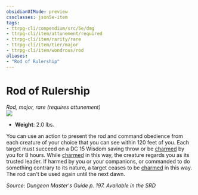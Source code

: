 ```yaml
---
obsidianUIMode: preview
cssclasses: json5e-item
tags:
- ttrpg-cli/compendium/src/5e/dmg
- ttrpg-cli/item/attunement/required
- ttrpg-cli/item/rarity/rare
- ttrpg-cli/item/tier/major
- ttrpg-cli/item/wondrous/rod
aliases: 
- "Rod of Rulership"
---
```

# Rod of Rulership
*Rod, major, rare (requires attunement)*  
![](/3-Mechanics/CLI/Compendium/items/img/rod-of-rulership.webp#right)

- **Weight**: 2.0 lbs.

You can use an action to present the rod and command obedience from each creature of your choice that you can see within 120 feet of you. Each target must succeed on a DC 15 Wisdom saving throw or be [charmed](/3-Mechanics/CLI/Rules/conditions.md#Charmed) by you for 8 hours. While [charmed](/3-Mechanics/CLI/Rules/conditions.md#Charmed) in this way, the creature regards you as its trusted leader. If harmed by you or your companions, or commanded to do something contrary to its nature, a target ceases to be [charmed](/3-Mechanics/CLI/Rules/conditions.md#Charmed) in this way. The rod can't be used again until the next dawn.

*Source: Dungeon Master's Guide p. 197. Available in the <span title='Systems Reference Document (5.1)'>SRD</span>*